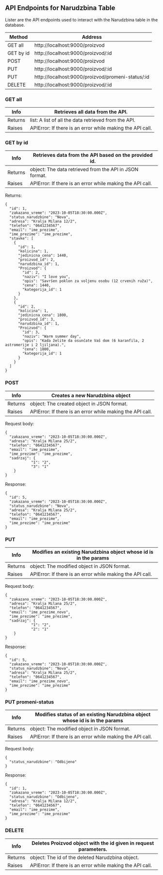 ## API Endpoints for Narudzbina Table
Lister are the API endpoints used to interact with the Narudzbina table in the database.

| Method      | Address                                           |
|-------------|---------------------------------------------------|
| GET all     | http://localhost:9000/proizvod                    |
| GET by id   | http://localhost:9000/proizvod/:id                |
| POST        | http://localhost:9000/proizvod                    |
| PUT         | http://localhost:9000/proizvod/:id                |
| PUT         | http://localhost:9000/proizvod/promeni-status/:id |
| DELETE      | http://localhost:9000/proizvod/:id                |

### GET all

| Info    | Retrieves all data from the API.                            |
|---------|-------------------------------------------------------------|
| Returns | list: A list of all the data retrieved from the API.        |
| Raises  | APIError:  If there is an error while making the API call.  |

### GET by id

| Info    | Retrieves data from the API based on the provided id.        |
|---------|--------------------------------------------------------------|
| Returns | object: The data retrieved from the API in JSON format.      |
| Raises  | APIError: If there is an error while making the API call.    |

Returns:
```
{
  "id": 1,
  "zakazano_vreme": "2023-10-05T18:30:00.000Z",
  "status_narudzbine": "Nova",
  "adresa": "Kralja Milana 12/2",
  "telefon": "0641234567",
  "email": "ime_prezime",
  "ime_prezime": "ime_prezime",
  "stavke": [
    {
      "id": 1,
      "kolicina": 1,
      "jedinicna_cena": 1440,
      "proizvod_id": 2,
      "narudzbina_id": 1,
      "Proizvod": {
        "id": 2,
        "naziv": "I love you",
        "opis": "Savršen poklon za voljenu osobu (12 crvenih ruža)",
        "cena": 1440,
        "kategorija_id": 1
      }
    },
    {
      "id": 2,
      "kolicina": 1,
      "jedinicna_cena": 1800,
      "proizvod_id": 3,
      "narudzbina_id": 1,
      "Proizvod": {
        "id": 3,
        "naziv": "Warm summer day",
        "opis": "Kada želite da osunčate Vaš dom (6 karanfila, 2 astromerije i 2 ljiljana).",
        "cena": 1800,
        "kategorija_id": 1
      }
    }
  ]
}
```

### POST

| Info    | Creates a new Narudzbina object                              |
|---------|--------------------------------------------------------------|
| Returns | object: The created object in JSON format.                   |
| Raises  | APIError: If there is an error while making the API call.    |

Request body:
```
{
  "zakazano_vreme": "2023-10-05T18:30:00.000Z",
  "adresa": "Kralja Milana 25/2",
  "telefon": "0641234567",
  "email": "ime_prezime",
  "ime_prezime": "ime_prezime",
  "sadrzaj": {
			"1": "2",
			"3": "1"
	}
}
```

Response:
```
{
  "id": 5,
  "zakazano_vreme": "2023-10-05T18:30:00.000Z",
  "status_narudzbine": "Nova",
  "adresa": "Kralja Milana 25/2",
  "telefon": "0641234567",
  "email": "ime_prezime",
  "ime_prezime": "ime_prezime"
}
```

### PUT

| Info    | Modifies an existing Narudzbina object whose id is in the params   |
|---------|--------------------------------------------------------------------|
| Returns | object: The modified object in JSON format.                        |
| Raises  | APIError: If there is an error while making the API call.          |

Request body:
```
{
  "zakazano_vreme": "2023-10-05T18:30:00.000Z",
  "adresa": "Kralja Milana 25/2",
  "telefon": "0641234567",
  "email": "ime_prezime_novo",
  "ime_prezime": "ime_prezime",
  "sadrzaj": {
			"1": "2",
			"2": "1"
	}
}
```

Response:
```
{
  "id": 5,
  "zakazano_vreme": "2023-10-05T18:30:00.000Z",
  "status_narudzbine": "Nova",
  "adresa": "Kralja Milana 25/2",
  "telefon": "0641234567",
  "email": "ime_prezime_novo",
  "ime_prezime": "ime_prezime"
}
```

### PUT promeni-status

| Info    | Modifies status of an existing Narudzbina object whose id is in the params |
|---------|----------------------------------------------------------------------------|
| Returns | object: The modified object in JSON format.                                |
| Raises  | APIError: If there is an error while making the API call.                  |


Request body:
```
{
  "status_narudzbine": "Odbijeno" 
}
```

Response:
```
{
  "id": 1,
  "zakazano_vreme": "2023-10-05T18:30:00.000Z",
  "status_narudzbine": "Odbijeno",
  "adresa": "Kralja Milana 12/2",
  "telefon": "0641234567",
  "email": "ime_prezime",
  "ime_prezime": "ime_prezime"
}
```

### DELETE

| Info    | Deletes Proizvod object with the id given in request parameters. |
|---------|------------------------------------------------------------------|
| Returns | object: The id of the deleted Narudzbina object.                 |
| Raises  | APIError: If there is an error while making the API call.        |
